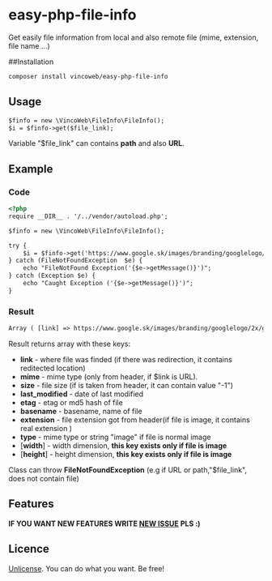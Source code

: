 # easy-php-file-info
Get easily file information from local and also remote file (mime, extension, file name ...)

##Installation
```html
composer install vincoweb/easy-php-file-info
```

## Usage

```html
$finfo = new \VincoWeb\FileInfo\FileInfo();
$i = $finfo->get($file_link);

```

Variable "$file_link" can contains **path** and also **URL**.

## Example

### Code

```html
<?php
require __DIR__ . '/../vendor/autoload.php';

$finfo = new \VincoWeb\FileInfo\FileInfo();

try {
	$i = $finfo->get('https://www.google.sk/images/branding/googlelogo/2x/googlelogo_color_272x92dp.png');
} catch (FileNotFoundException  $e) {
	echo "FileNotFound Exception('{$e->getMessage()}')";
} catch (Exception $e) {
	echo "Caught Exception ('{$e->getMessage()}')";
}

```
### Result

```html
Array ( [link] => https://www.google.sk/images/branding/googlelogo/2x/googlelogo_color_272x92dp.png [mime] => image/png [size] => 13504 [last_modified] => Fri, 04 Sep 2015 22:33:08 GMT [etag] => [basename] => googlelogo_color_272x92dp.png [extension] => png [type] => image [width] => 544 [height] => 3 )
```

Result returns array with these keys:
* **link** - where file was finded (if there was redirection, it contains reditected location)
* **mime** - mime type (only from header, if $link is URL).
* **size** - file size (if is taken from header, it can contain value "-1")
* **last_modified** - date of last modified
* **etag** - etag or md5 hash of file
* **basename** - basename, name of file
* **extension** - file extension got from header(if file is image, it contains real extension )
* **type** - mime type or string "image" if file is normal image
* [**width**] - width dimension, **this key exists only if file is image**
* [**height**] - height dimension, **this key exists only if file is image**


Class can throw **FileNotFoundException** (e.g if URL or path,"$file_link", does not contain file)


## Features

**IF YOU WANT NEW FEATURES WRITE [NEW ISSUE](https://github.com/vincoweb/easy-php-file-info/issues/new) PLS :)**


## Licence
[Unlicense](http://unlicense.org/). You can do what you want. Be free! 